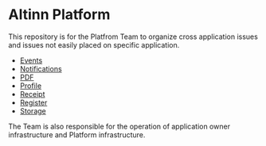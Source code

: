 # Altinn Platform

This repository is for the Platfrom Team to organize cross application issues and issues not easily placed on specific application.

 - [Events](https://github.com/Altinn/altinn-events)
 - [Notifications](https://github.com/Altinn/altinn-notifications)
 - [PDF](https://github.com/Altinn/altinn-pdf)
 - [Profile](https://github.com/Altinn/altinn-profile)
 - [Receipt](https://github.com/Altinn/altinn-receipt)
 - [Register](https://github.com/Altinn/altinn-register)
 - [Storage](https://github.com/Altinn/altinn-storage)
 
 The Team is also responsible for the operation of application owner infrastructure and Platform infrastructure. 
 
